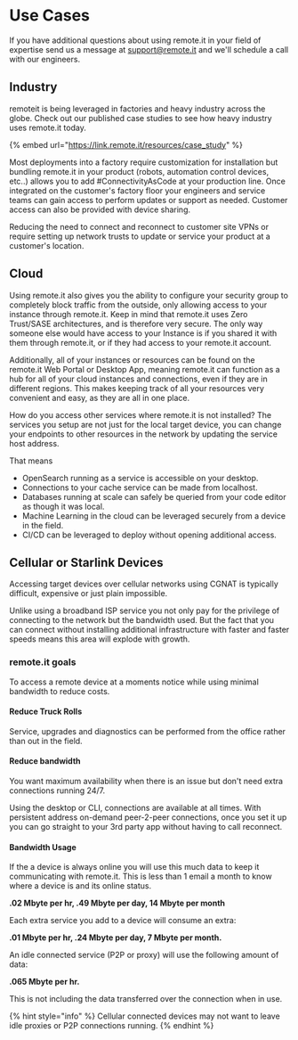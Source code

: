 # Use Cases

If you have additional questions about using remote.it in your field of expertise send us a message at support@remote.it and we'll schedule a call with our engineers.&#x20;

## Industry

remoteit is being leveraged in factories and heavy industry across the globe. Check out our published case studies to see how heavy industry uses remote.it today.&#x20;

{% embed url="https://link.remote.it/resources/case_study" %}

Most deployments into a factory require customization for installation but bundling remote.it in your product (robots, automation control devices, etc..) allows you to add #ConnectivityAsCode at your production line. Once integrated on the customer's factory floor your engineers and service teams can gain access to perform updates or support as needed. Customer access can also be provided with device sharing.&#x20;

Reducing the need to connect and reconnect to customer site VPNs or require setting up network trusts to update or service your product at a customer's location.

## Cloud

Using remote.it also gives you the ability to configure your security group to completely block traffic from the outside, only allowing access to your instance through remote.it. Keep in mind that remote.it uses Zero Trust/SASE architectures, and is therefore very secure. The only way someone else would have access to your Instance is if you shared it with them through remote.it, or if they had access to your remote.it account. &#x20;

Additionally, all of your instances or resources can be found on the remote.it Web Portal or Desktop App, meaning remote.it can function as a hub for all of your cloud instances and connections, even if they are in different regions. This makes keeping track of all your resources very convenient and easy, as they are all in one place.

How do you access other services where remote.it is not installed? The services you setup are not just for the local target device, you can change your endpoints to other resources in the network by updating the service host address.&#x20;

That means&#x20;

* OpenSearch running as a service is accessible on your desktop.
* Connections to your cache service can be made from localhost.
* Databases running at scale can safely be queried from your code editor as though it was local.
* Machine Learning in the cloud can be leveraged securely from a device in the field.&#x20;
* CI/CD can be leveraged to deploy without opening additional access.

## Cellular or Starlink Devices

Accessing target devices over cellular networks using CGNAT is typically difficult, expensive or just plain impossible.&#x20;

Unlike using a broadband ISP service you not only pay for the privilege of connecting to the network but the bandwidth used. But the fact that you can connect without installing additional infrastructure with faster and faster speeds means this area will explode with growth.

### remote.it goals

To access a remote device at a moments notice while using minimal bandwidth to reduce costs.

#### Reduce Truck Rolls

Service, upgrades and diagnostics can be performed from the office rather than out in the field.&#x20;

#### Reduce bandwidth

You want maximum availability when there is an issue but don't need extra connections running 24/7.

Using the desktop or CLI, connections are available at all times. With persistent address on-demand peer-2-peer connections, once you set it up you can go straight to your 3rd party app without having to call reconnect.&#x20;

#### Bandwidth Usage

If the a device is always online you will use this much data to keep it communicating with remote.it. This is less than 1 email a month to know where a device is and its online status.

**.02 Mbyte per hr, .49 Mbyte per day, 14 Mbyte per month**

Each extra service you add to a device will consume an extra:

**.01 Mbyte per hr, .24 Mbyte per day, 7 Mbyte per month.**

An idle connected service (P2P or proxy) will use the following amount of data:

**.065 Mbyte per hr.**

This is not including the data transferred over the connection when in use.

{% hint style="info" %}
Cellular connected devices may not want to leave idle proxies or P2P connections running.
{% endhint %}
